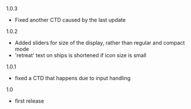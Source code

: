 1.0.3
- Fixed another CTD caused by the last update

1.0.2
- Added sliders for size of the display, rather than regular and compact mode
- 'retreat' text on ships is shortened if icon size is small

1.0.1
- fixed a CTD that happens due to input handling

1.0
- first release
